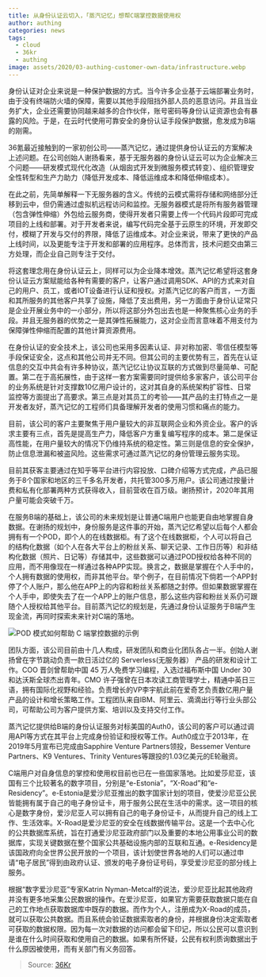 ```yaml
---
title: 从身份认证云切入，「蒸汽记忆」想帮C端掌控数据使用权
author: authing
categories: news
tags:
  - cloud
  - 36kr
  - authing
image: assets/2020/03-authing-customer-own-data/infrastructure.webp
---
```


身份认证对企业来说是一种保护数据的方式。当今许多企业基于云端部署业务时，由于没有终端防火墙的保障，需要以其他手段阻挡外部人员的恶意访问。并且当业务扩大，企业还需要协同越来越多的合作伙伴，账号密码等身份认证资源也会有暴露的风险。于是，在云时代使用可靠安全的身份认证手段保护数据，愈发成为B端的刚需。

36氪最近接触到的一家初创公司——蒸汽记忆，通过提供身份认证云的方案解决上述问题。在公司创始人谢扬看来，基于无服务器的身份认证云可以为企业解决三个问题——研发模式现代化改造（从烟囱式开发到微服务模式转变）、组织管理安全性转型和生产力助力（降低开发成本、降低运维成本和降低伸缩成本）。

在此之前，先简单解释一下无服务器的含义。传统的云模式需将存储和网络部分迁移到云中，但仍需通过虚拟机远程访问和监控。无服务器模式是将所有服务器管理（包含弹性伸缩）外包给云服务商，使得开发者只需要上传一个代码片段即可完成项目的上线和部署。对于开发者来说，编写代码完全基于云原生的环境，开发即交付，模糊了开发与交付的界限，降低了运维成本。对企业来说，带来了更快的产品上线时间，以及更能专注于开发和部署的应用程序。总体而言，技术问题交由第三方处理，而企业自己则专注于交付。

将这套理念用在身份认证云上，同样可以为企业降本增效。蒸汽记忆希望将这套身份认证云方案赋能给各种有需要的客户，让客户通过调用SDK、API的方式来对自己的用户、员工，或者IOT设备进行认证和授权。对蒸汽记忆的客户而言，一方面和其所服务的其他客户共享了设施，降低了支出费用，另一方面由于身份认证常只是企业开展业务中的一小部分，所以将这部分外包出去也是一种聚焦核心业务的手段。并且无服务器的优势之一是其弹性拓展能力，这对企业而言意味着不用支付为保障弹性伸缩而配置的其他计算资源费用。

在身份认证的安全技术上，该公司也采用多因素认证、非对称加密、零信任模型等手段保证安全，这点和其他公司并无不同。但其公司的主要优势有三，首先在认证信息的交互中共会有许多种协议，蒸汽记忆让协议互联的方式做到尽量简单、可配置。第二在于高拓展性，由于这样一套方案需要同时提供给多家客户，该公司平台的业务系统是针对支撑数10亿用户设计的，这对其自身的系统架构扩容性、日常监控等方面提出了高要求。第三点是对其员工的考验——其产品的主打特点之一是开发者友好，蒸汽记忆的工程师们具备理解开发者的使用习惯和痛点的能力。

目前，该公司的客户主要聚焦于用户量较大的非互联网企业和外资企业。客户的诉求主要有三点，首先是提高生产力，降低客户方重复编写程序的成本。第二是保证高性能，在用户量较大的情况下仍维持系统的稳定性。第三则是信息的安全保护，防止信息泄漏和被盗风险。这些需求可通过蒸汽记忆的身份管理云服务实现。

目前其获客主要通过在知乎等平台进行内容投放、口碑介绍等方式完成，产品已服务于8个国家和地区的三千多名开发者，共托管300多万用户。该公司通过按量计费和私有化部署两种方式获得收入，目前营收在百万级。谢扬预计，2020年其用户量可能会突破千万。

在服务B端的基础上，该公司的未来规划是让普通C端用户也能更自由地掌握自身数据。在谢扬的规划中，身份服务是这件事的开始，蒸汽记忆希望以后每个人都会拥有有一个POD，即个人的在线数据柜。有了这个在线数据柜，个人可以将自己的结构化数据（如个人在各大平台上的粉丝关系、聊天记录、工作日历等）和非结构化数据（照片、日记等）存储其中，这些数据可以通过POD授权给各种不同的应用，而不用像现在一样通过各种APP实现。换言之，数据是掌握在个人手中的，个人拥有数据的使用权，而非其他平台。举个例子，在目前情况下倘若一个APP封停了个人账户，那么他在APP上的内容和粉丝关系都随之封停。但如果数据掌握在个人手中，即使失去了在一个APP上的账户信息，那么这些内容和粉丝关系仍可跟随个人授权给其他平台。目前蒸汽记忆的规划是，先通过身份认证服务于B端产生现金流，再同时探索未来针对C端的落地。

![POD 模式如何帮助 C 端掌控数据的示例](/assets/2020/03-authing-customer-own-data/decentrelized.webp)

团队方面，该公司目前由十几人构成，研发团队和商业化团队各占一半。创始人谢扬曾在字节跳动负责一款日活过亿的 Serverless(无服务器） 产品的研发和设计工作。COO 晋剑曾帮助中国 45 万人免费学习编程，入选过福布斯中国 Under 30 和达沃斯全球杰出青年。CMO 许子强曾在日本攻读工商管理学士，精通中英日三语，拥有国际化视野和经验。负责增长的VP李宇航此前在爱奇艺负责数亿用户量产品的设计和增长策略工作。工程团队来自IBM、阿里云、滴滴出行等行业头部公司，可帮助公司为客户提供方案、培训以及支持交付工作。

蒸汽记忆提供给B端的身份认证服务对标美国的Auth0，该公司的客户可以通过调用API等方式在其平台上完成身份验证和授权等工作。Auth0成立于2013年，在2019年5月宣布已完成由Sapphire Venture Partners领投，Bessemer Venture Partners、K9 Ventures、Trinity Ventures等跟投的1.03亿美元的E轮融资。

C端用户对自身信息的掌控和使用权目前也已在一些国家落地。比如爱莎尼亚，该国有三个比较著名的数字项目，分别是“e-Estonia”，“X-Road”和“e-Residency”。e-Estonia是爱沙尼亚推出的数字国家计划的项目，使爱沙尼亚公民皆能拥有属于自己的电子身份证卡，用于服务公民在生活中的需求。这一项目的核心是数字身份，爱沙尼亚人可以拥有自己的电子身份证卡，从而提升自己的线上工作、生活效率。X-Road是爱沙尼亚的安全在线数据传输平台。这是一个去中心化的公共数据库系统，旨在打通爱沙尼亚政府部门以及重要的本地公用事业公司的数据库，实现关键数据在整个国家公共基础设施内部的互联和互通。e-Residency是该国政府向全世界公民开放的一个项目，该计划使世界各地的人们可以通过申请“电子居民”得到由政府认证、颁发的电子身份证号码，享受爱沙尼亚的部分线上服务。

根据“数字爱沙尼亚”专家Katrin Nyman-Metcalf的说法，爱沙尼亚比起其他政府并没有更多地采集公民数据的操作。在爱沙尼亚，如果官方需要获取数据只能在自己的工作地点获取数据库中既存的数据。而作为个人，注册成为X-Road的成员，就可以获取公共数据。而且系统会验证数据索取者的身份，并根据身份决定索取者可获取的数据权限。因为每一次对数据的访问都会留下印记，所以公民可以意识到是谁在什么时间获取和使用自己的数据。如果有所怀疑，公民有权利质询数据出于什么原因被使用，而有关部门有义务回答。

> Source: [36Kr](https://36kr.com/p/1725313712129)
